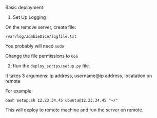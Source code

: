 
Basic deployment:

1) Set Up Logging

On the remove server, create file:

```
/var/log/ZombieDice/logfile.txt
```

You probably will need `sudo`

Change the file permissions to `666`

2) Run the `deploy_scrips/setup.py` file.

It takes 3 argumens: ip address, username@ip address, locatation on remote

For example:

```
bash setup.sh 12.23.34.45 ubuntu@12.23.34.45 "~/" 
```

This will deploy to remote machine and run the server on remote.



